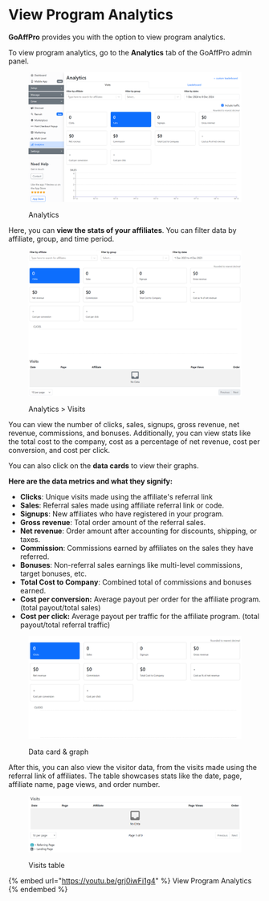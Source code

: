 # View Program Analytics

**GoAffPro** provides you with the option to view program analytics.&#x20;

To view program analytics, go to the **Analytics** tab of the GoAffPro admin panel.&#x20;

<figure><img src="../../.gitbook/assets/image (3662).png" alt=""><figcaption><p>Analytics</p></figcaption></figure>

Here, you can **view the stats of your affiliates**. You can filter data by affiliate, group, and time period.&#x20;

<figure><img src="../../.gitbook/assets/image (295).png" alt=""><figcaption><p>Analytics > Visits</p></figcaption></figure>

You can view the number of clicks, sales, signups, gross revenue, net revenue, commissions, and bonuses. Additionally, you can view stats like the total cost to the company, cost as a percentage of net revenue, cost per conversion, and cost per click. &#x20;

You can also click on the **data cards** to view their graphs.&#x20;

**Here are the data metrics and what they signify:**

* **Clicks**: Unique visits made using the affiliate's referral link
* **Sales**: Referral sales made using affiliate referral link or code.
* **Signups**: New affiliates who have registered in your program.
* **Gross revenue**: Total order amount of the referral sales.
* **Net revenue**: Order amount after accounting for discounts, shipping, or taxes.
* **Commission**: Commissions earned by affiliates on the sales they have referred.
* **Bonuses**: Non-referral sales earnings like multi-level commissions, target bonuses, etc.
* **Total Cost to Company**: Combined total of commissions and bonuses earned.
* **Cost per conversion:** Average payout per order for the affiliate program. (total payout/total sales)
* **Cost per click:** Average payout per traffic for the affiliate program. (total payout/total referral traffic)

<figure><img src="../../.gitbook/assets/image (293).png" alt=""><figcaption><p>Data card &#x26; graph</p></figcaption></figure>

After this, you can also view the visitor data, from the visits made using the referral link of affiliates. The table showcases stats like the date, page, affiliate name, page views, and order number.&#x20;

<figure><img src="../../.gitbook/assets/image (1573).png" alt=""><figcaption><p>Visits table</p></figcaption></figure>

{% embed url="https://youtu.be/grj0iwFi1g4" %}
View Program Analytics
{% endembed %}
